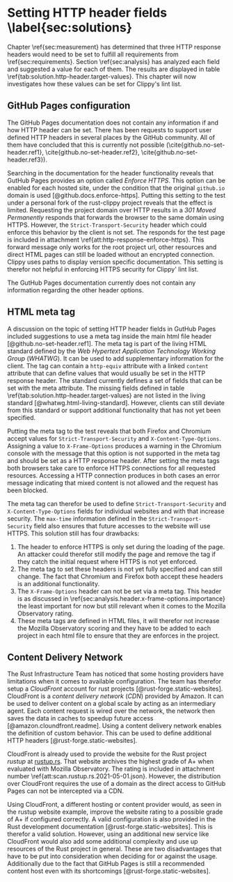 # Setting HTTP header fields \label{sec:solutions}
<!-- Reviewed: 1x rewritten -->
Chapter \ref{sec:measurement} has determined that three HTTP response headers would need to be set to fulfill all requirements from \ref{sec:requirements}. Section \ref{sec:analysis} has analyzed each field and suggested a value for each of them. The results are displayed in table \ref{tab:solution.http-header.target-values}. This chapter will now investigates how these values can be set for Clippy's lint list.

## GitHub Pages configuration 
The GitHub Pages documentation does not contain any information if and how HTTP header can be set. There has been requests to support user defined HTTP headers in several places by the GitHub community. All of them have concluded that this is currently not possible (\cite{github.no-set-header.ref1}, \cite{github.no-set-header.ref2}, \cite{github.no-set-header.ref3}).

Searching in the documentation for the header functionality reveals that GutHub Pages provides an option called _Enforce HTTPS_. This option can be enabled for each hosted site, under the condition that the original `github.io` domain is used [@github.docs.enforce-https]. Putting this setting to the test under a personal fork of the rust-clippy project reveals that the effect is limited. Requesting the project domain over HTTP results in a _301 Moved Permanently_ responds that forwards the browser to the same domain using HTTPS. However, the `Strict-Transport-Security` header which could enforce this behavior by the client is not set. The responds for the test page is included in attachment \ref{att:http-response-enforce-https}. This forward message only works for the root project url, other resources and direct HTML pages can still be loaded without an encrypted connection. Clippy uses paths to display version specific documentation. This setting is therefor not helpful in enforcing HTTPS security for Clippy' lint list.

The GutHub Pages documentation currently does not contain any information regarding the other header options.

## HTML meta tag
A discussion on the topic of setting HTTP header fields in GutHub Pages included suggestions to use a meta tag inside the main html file header [@github.no-set-header.ref1]. The meta tag is part of the living HTML standard defined by the _Web Hypertext Application Technology Working Group_ (_WHATWG_). It can be used to add supplementary information for the client. The tag can contain a `http-equiv` attribute with a linked `content` attribute that can define values that would usually be set in the HTTP response header. The standard currently defines a set of fields that can be set with the meta attribute. The missing fields defined in table \ref{tab:solution.http-header.target-values} are not listed in the living standard [@whatwg.html-living-standard]. However, clients can still deviate from this standard or support additional functionality that has not yet been specified. 

Putting the meta tag to the test reveals that both Firefox and Chromium accept values for `Strict-Transport-Security` and `X-Content-Type-Options`. Assigning a value to `X-Frame-Options` produces a warning in the Chromium console with the message that this option is not supported in the meta tag and should be set as a HTTP response header. After setting the meta tags both browsers take care to enforce HTTPS connections for all requested resources. Accessing a HTTP connection produces in both cases an error message indicating that mixed content is not allowed and the request has been blocked.

The meta tag can therefor be used to define `Strict-Transport-Security` and `X-Content-Type-Options` fields for individual websites and with that increase security. The `max-time` information defined in the `Strict-Transport-Security` field also ensures that future accesses to the website will use HTTPS. This solution still has four drawbacks:

1. The header to enforce HTTPS is only set during the loading of the page. An attacker could therefor still modify the page and remove the tag if they catch the initial request where HTTPS is not yet enforced.
2. The meta tag to set these headers is not yet fully specified and can still change. The fact that Chromium and Firefox both accept these headers is an additional functionality.
3. The `X-Frame-Options` header can not be set via a meta tag. This header is as discussed in \ref{sec:analysis.header.x-frame-options.importance} the least important for now but still relevant when it comes to the Mozilla Observatory rating.
4. These meta tags are defined in HTML files, it will therefor not increase the Mozilla Observatory scoring and they have to be added to each project in each html file to ensure that they are enforces in the project.

## Content Delivery Network
The Rust Infrastructure Team has noticed that some hosting providers have limitations when it comes to available configuration. The team has therefor setup a _CloudFront_ account for rust projects [@rust-forge.static-websites]. CloudFront is a _content delivery network_ (_CDN_) provided by Amazon. It can be used to deliver content on a global scale by acting as an intermediary agent. Each content request is wired over the network, the network then saves the data in caches to speedup future access [@amazon.cloundfront.readme]. Using a content delivery network enables the definition of custom behavior. This can be used to define additional HTTP headers [@rust-forge.static-websites].

CloudFront is already used to provide the website for the Rust project _rustup_ at [rustup.rs](https://rustup.rs/). That website archives the highest grade of A+ when evaluated with Mozilla Observatory. The rating is included in attachment number \ref{att:scan.rustup.rs.2021-05-01.json}. However, the distribution over CloudFront requires the use of a domain as the direct access to GitHub Pages can not be intercepted via a CDN.

Using CloudFront, a different hosting or content provider would, as seen in the rustup website example, improve the website rating to a possible grade of A+ if configured correctly. A valid configuration is also provided in the Rust development documentation [@rust-forge.static-websites]. This is therefor a valid solution. However, using an additional new service like CloudFront would also add some additional complexity and use up resources of the Rust project in general. These are two disadvantages that have to be put into consideration when deciding for or against the usage. Additionally due to the fact that GitHub Pages is still a recommended content host even with its shortcomings [@rust-forge.static-websites].
